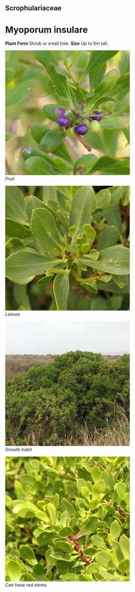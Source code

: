 ## Scrophulariaceae
# Myoporum insulare

**Plant Form** Shrub or small tree. **Size** Up to 6m tall.


![Fruit](68625_P1000694.jpg)  
 *Fruit* 

![Leaves](81810_P1044834.jpg)  
 *Leaves* 

![Growth habit](83097_P1088308.jpg)  
 *Growth habit* 

![Can have red stems](81846_P1055272.jpg)  
 *Can have red stems* 

